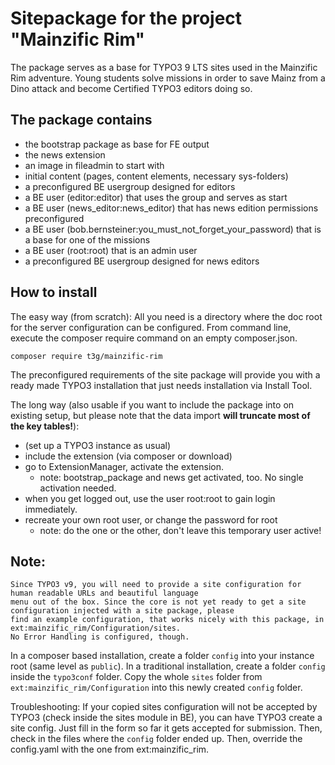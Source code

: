 Sitepackage for the project "Mainzific Rim"
===========================================

The package serves as a base for TYPO3 9 LTS sites used in the Mainzific Rim adventure.
Young students solve missions in order to save Mainz from a Dino attack and become Certified TYPO3 editors
doing so.

The package contains
--------------------

- the bootstrap package as base for FE output
- the news extension
- an image in fileadmin to start with
- initial content (pages, content elements, necessary sys-folders)
- a preconfigured BE usergroup designed for editors
- a BE user (editor:editor) that uses the group and serves as start
- a BE user (news_editor:news_editor) that has news edition permissions preconfigured
- a BE user (bob.bernsteiner:you_must_not_forget_your_password) that is a base for one of the missions
- a BE user (root:root) that is an admin user
- a preconfigured BE usergroup designed for news editors

How to install
--------------

The easy way (from scratch): All you need is a directory where the doc root for the server configuration can be configured. From command line, execute the composer require command on an empty composer.json.

`composer require t3g/mainzific-rim`

The preconfigured requirements of the site package will provide you with a ready made TYPO3 installation that just needs installation via Install Tool.

The long way (also usable if you want to include the package into on existing setup, but please note that the data import **will truncate most of the key tables!**):

- (set up a TYPO3 instance as usual)
- include the extension (via composer or download)
- go to ExtensionManager, activate the extension.
    - note: bootstrap_package and news get activated, too. No single activation needed.
- when you get logged out, use the user root:root to gain login immediately.
- recreate your own root user, or change the password for root
    - note: do the one or the other, don't leave this temporary user active!

Note:
-----

    Since TYPO3 v9, you will need to provide a site configuration for human readable URLs and beautiful language
    menu out of the box. Since the core is not yet ready to get a site configuration injected with a site package, please
    find an example configuration, that works nicely with this package, in ext:mainzific_rim/Configuration/sites.
    No Error Handling is configured, though.

In a composer based installation, create a folder `config` into your instance root (same level as `public`).
In a traditional installation, create a folder `config` inside the `typo3conf` folder.
Copy the whole `sites` folder from `ext:mainzific_rim/Configuration` into this newly created `config` folder.

Troubleshooting: If your copied sites configuration will not be accepted by TYPO3 (check inside the sites module in BE), you can
have TYPO3 create a site config. Just fill in the form so far it gets accepted for submission. Then, check in the files where the
`config` folder ended up. Then, override the config.yaml with the one from ext:mainzific_rim.
    

